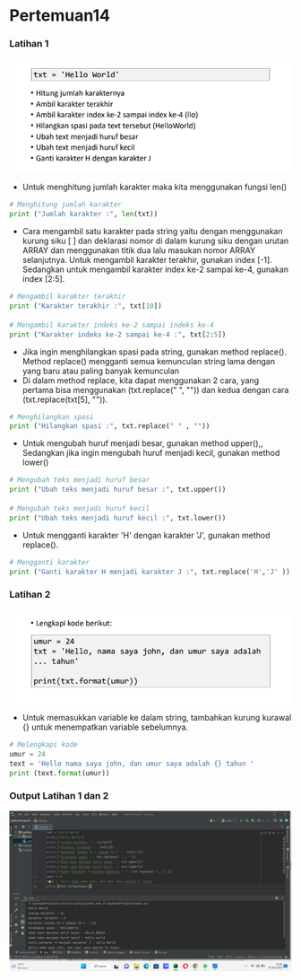 # Pertemuan14

### Latihan 1

![soal](gambar/1.png)

- Untuk menghitung jumlah karakter maka kita menggunakan fungsi len()
``` python
# Menghitung jumlah karakter
print ("Jumlah karakter :", len(txt))
```

- Cara mengambil satu karakter pada string yaitu dengan menggunakan kurung siku [ ] dan deklarasi nomor di dalam kurung siku dengan urutan ARRAY dan menggunakan titik dua lalu masukan nomor ARRAY selanjutnya. Untuk mengambil karakter terakhir, gunakan index [-1]. Sedangkan untuk mengambil karakter index ke-2 sampai ke-4, gunakan index [2:5].
``` python
# Mengambil karakter terakhir
print ("Karakter terakhir :", txt[10])

# Mengambil karakter indeks ke-2 sampai indeks ke-4
print ("Karakter indeks ke-2 sampai ke-4 :", txt[2:5])
```

- Jika ingin menghilangkan spasi pada string, gunakan method replace(). Method replace() mengganti semua kemunculan string lama dengan yang baru atau paling banyak kemunculan
- Di dalam method replace, kita dapat menggunakan 2 cara, yang pertama bisa menggunakan (txt.replace(" ", "")) dan kedua dengan cara (txt.replace(txt[5], "")).
``` python
# Menghilangkan spasi
print ("Hilangkan spasi :", txt.replace(" " , ""))
```

- Untuk mengubah huruf menjadi besar, gunakan method upper(),,
Sedangkan jika ingin mengubah huruf menjadi kecil, gunakan method lower()
``` python
# Mengubah teks menjadi huruf besar
print ("Ubah teks menjadi huruf besar :", txt.upper())

# Mengubah teks menjadi huruf kecil
print ("Ubah teks menjadi huruf kecil :", txt.lower())
```

- Untuk mengganti karakter 'H' dengan karakter 'J', gunakan method replace().
``` python
# Mengganti karakter
print ("Ganti karakter H menjadi karakter J :", txt.replace('H','J' ))
```

### Latihan 2
![soal](gambar/8.png)

- Untuk memasukkan variable ke dalam string, tambahkan kurung kurawal {} untuk menempatkan variable sebelumnya.
``` python
# Melengkapi kode
umur = 24
text = 'Hello nama saya john, dan umur saya adalah {} tahun '
print (text.format(umur))
```

### Output Latihan 1 dan 2
![run](gambar/latihan_string.png)
